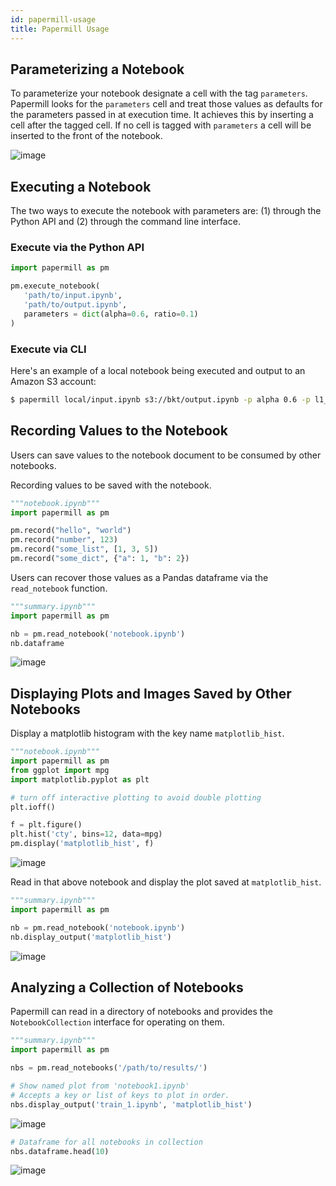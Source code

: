 ```yaml
---
id: papermill-usage
title: Papermill Usage 
---
```



## Parameterizing a Notebook

To parameterize your notebook designate a cell with the tag
`parameters`. Papermill looks for the `parameters` cell and treat those
values as defaults for the parameters passed in at execution time. It
achieves this by inserting a cell after the tagged cell. If no cell is
tagged with `parameters` a cell will be inserted to the front of the
notebook.

![image](img/parameters.png)

## Executing a Notebook

The two ways to execute the notebook with parameters are: (1) through
the Python API and (2) through the command line interface.

### Execute via the Python API

```python
import papermill as pm

pm.execute_notebook(
   'path/to/input.ipynb',
   'path/to/output.ipynb',
   parameters = dict(alpha=0.6, ratio=0.1)
)
```

### Execute via CLI

Here's an example of a local notebook being executed and output to an
Amazon S3 account:

```bash
$ papermill local/input.ipynb s3://bkt/output.ipynb -p alpha 0.6 -p l1_ratio 0.1
```

## Recording Values to the Notebook

Users can save values to the notebook document to be consumed by other
notebooks.

Recording values to be saved with the notebook.

```python
"""notebook.ipynb"""
import papermill as pm

pm.record("hello", "world")
pm.record("number", 123)
pm.record("some_list", [1, 3, 5])
pm.record("some_dict", {"a": 1, "b": 2})
```

Users can recover those values as a Pandas dataframe via the
`read_notebook` function.

```python
"""summary.ipynb"""
import papermill as pm

nb = pm.read_notebook('notebook.ipynb')
nb.dataframe
```

![image](img/nb_dataframe.png)

## Displaying Plots and Images Saved by Other Notebooks

Display a matplotlib histogram with the key name `matplotlib_hist`.

```python
"""notebook.ipynb"""
import papermill as pm
from ggplot import mpg
import matplotlib.pyplot as plt

# turn off interactive plotting to avoid double plotting
plt.ioff()

f = plt.figure()
plt.hist('cty', bins=12, data=mpg)
pm.display('matplotlib_hist', f)
```

![image](img/matplotlib_hist.png)

Read in that above notebook and display the plot saved at
`matplotlib_hist`.

```python
"""summary.ipynb"""
import papermill as pm

nb = pm.read_notebook('notebook.ipynb')
nb.display_output('matplotlib_hist')
```

![image](img/matplotlib_hist.png)

## Analyzing a Collection of Notebooks

Papermill can read in a directory of notebooks and provides the
`NotebookCollection` interface for operating on them.

```python
"""summary.ipynb"""
import papermill as pm

nbs = pm.read_notebooks('/path/to/results/')

# Show named plot from 'notebook1.ipynb'
# Accepts a key or list of keys to plot in order.
nbs.display_output('train_1.ipynb', 'matplotlib_hist')
```

![image](img/matplotlib_hist.png)

```python
# Dataframe for all notebooks in collection
nbs.dataframe.head(10)
```

![image](img/nbs_dataframe.png)
